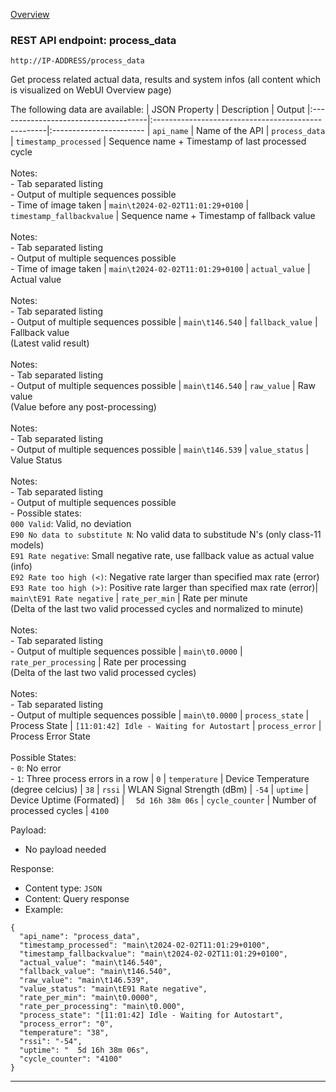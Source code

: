 [Overview](_OVERVIEW.md) 

### REST API endpoint: process_data

`http://IP-ADDRESS/process_data`


Get process related actual data, results and system infos (all content which is visualized on WebUI Overview page)

The following data are available:
| JSON Property                        | Description                                        | Output
|:-------------------------------------|:---------------------------------------------------|:-----------------------
| `api_name`                           | Name of the API                                    | `process_data`
| `timestamp_processed`                | Sequence name + Timestamp of last processed cycle<br><br>Notes:<br>- Tab separated listing<br>- Output of multiple sequences possible<br>- Time of image taken | `main\t2024-02-02T11:01:29+0100`
| `timestamp_fallbackvalue`            | Sequence name + Timestamp of fallback value<br><br>Notes:<br>- Tab separated listing<br>- Output of multiple sequences possible<br>- Time of image taken | `main\t2024-02-02T11:01:29+0100`
| `actual_value`                       | Actual value<br><br>Notes:<br>- Tab separated listing<br>- Output of multiple sequences possible | `main\t146.540`
| `fallback_value`                     | Fallback value<br>(Latest valid result)<br><br>Notes:<br>- Tab separated listing<br>- Output of multiple sequences possible | `main\t146.540`
| `raw_value`                          | Raw value <br>(Value before any post-processing)<br><br>Notes:<br>- Tab separated listing<br>- Output of multiple sequences possible | `main\t146.539`
| `value_status`                       | Value Status<br><br>Notes:<br>- Tab separated listing<br>- Output of multiple sequences possible <br>- Possible states:<br>`000 Valid`: Valid, no deviation <br>`E90 No data to substitute N`: No valid data to substitude N's (only class-11 models) <br>`E91 Rate negative`: Small negative rate, use fallback value as actual value (info) <br>`E92 Rate too high (<)`: Negative rate larger than specified max rate (error) <br>`E93 Rate too high (>)`: Positive rate larger than specified max rate (error)| `main\tE91 Rate negative`
| `rate_per_min`                       | Rate per minute<br>(Delta of the last two valid processed cycles and normalized to minute)<br><br>Notes:<br>- Tab separated listing<br>- Output of multiple sequences possible | `main\t0.0000`
| `rate_per_processing`                | Rate per processing<br>(Delta of the last two valid processed cycles)<br><br>Notes:<br>- Tab separated listing<br>- Output of multiple sequences possible | `main\t0.0000`
| `process_state`                      | Process State | `[11:01:42] Idle - Waiting for Autostart`
| `process_error`                      | Process Error State<br><br>Possible States:<br>- `0`: No error<br>- `1`: Three process errors in a row | `0`
| `temperature`                        | Device Temperature (degree celcius)                 | `38`
| `rssi`                               | WLAN Signal Strength (dBm)                          | `-54`
| `uptime`                             | Device Uptime (Formated)                            | `  5d 16h 38m 06s`
| `cycle_counter`                      | Number of processed cycles                          | `4100`


Payload:
- No payload needed

Response:
- Content type: `JSON`
- Content: Query response
- Example: 
```
{
  "api_name": "process_data",
  "timestamp_processed": "main\t2024-02-02T11:01:29+0100",
  "timestamp_fallbackvalue": "main\t2024-02-02T11:01:29+0100",
  "actual_value": "main\t146.540",
  "fallback_value": "main\t146.540",
  "raw_value": "main\t146.539",
  "value_status": "main\tE91 Rate negative",
  "rate_per_min": "main\t0.0000",
  "rate_per_processing": "main\t0.000",
  "process_state": "[11:01:42] Idle - Waiting for Autostart",
  "process_error": "0",
  "temperature": "38",
  "rssi": "-54",
  "uptime": "  5d 16h 38m 06s",
  "cycle_counter": "4100"
}
```

---
